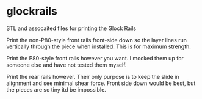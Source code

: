 # glockrails
STL and assocaited files for printing the Glock Rails

Print the non-P80-style front rails front-side down so the layer lines run vertically through the piece when installed. 
This is for maximum strength. 

Print the P80-style front rails however you want. I mocked them up for someone else and have not tested them myself. 

Print the rear rails however. Their only purpose is to keep the slide in alignment and see minimal shear force. Front side down would be best, but the pieces are so tiny itd be impossible. 
